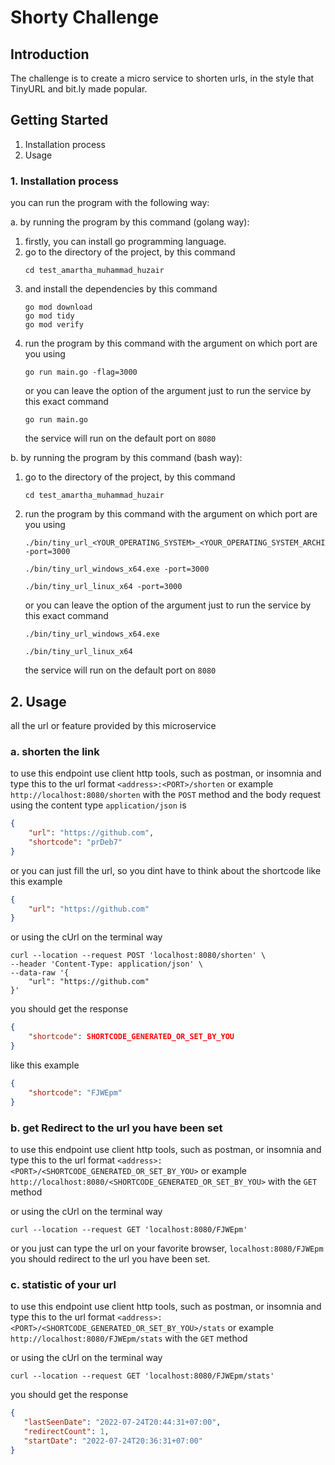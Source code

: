# Shorty Challenge
## Introduction
The challenge is to create a micro service to shorten urls,
in the style that TinyURL and bit.ly made popular.

## Getting Started
1.	Installation process
2.	Usage

### 1. Installation process
you can run the program with the following way:

a. by running the program by this command (golang way):
1. firstly, you can install go programming language.
2. go to the directory of the project, by this command
    ```shell
    cd test_amartha_muhammad_huzair
    ```
3. and install the dependencies by this command
    ```shell
    go mod download
    go mod tidy
    go mod verify
    ```
4. run the program by this command with the argument on which port are you using
    ```shell
    go run main.go -flag=3000
    ```
   or you can leave the option of the argument just to run the service by this exact command
   ```shell
   go run main.go
   ```
   the service will run on the default port on `8080`

b. by running the program by this command (bash way):
1. go to the directory of the project, by this command
     ```shell
     cd test_amartha_muhammad_huzair
     ```
2. run the program by this command with the argument on which port are you using
     ```shell
     ./bin/tiny_url_<YOUR_OPERATING_SYSTEM>_<YOUR_OPERATING_SYSTEM_ARCHITECTURE> -port=3000
     ```
   ```shell
   ./bin/tiny_url_windows_x64.exe -port=3000
   ```
   ```shell
   ./bin/tiny_url_linux_x64 -port=3000
   ```
   or you can leave the option of the argument just to run the service by this exact command
   ```shell
   ./bin/tiny_url_windows_x64.exe
   ```
   ```shell
   ./bin/tiny_url_linux_x64
   ```
   the service will run on the default port on `8080`

## 2. Usage
all the url or feature provided by this microservice

### a. shorten the link
to use this endpoint use client http tools, such as postman, or insomnia and type this to the url format
`<address>:<PORT>/shorten` or example `http://localhost:8080/shorten` with the `POST` method
and the body request using the content type `application/json` is 
```json
{
    "url": "https://github.com",
    "shortcode": "prDeb7"
}
```
or you can just fill the url, so you dint have to think about the shortcode
like this example
```json
{
    "url": "https://github.com"
}
```

or using the cUrl on the terminal way
```shell
curl --location --request POST 'localhost:8080/shorten' \
--header 'Content-Type: application/json' \
--data-raw '{
    "url": "https://github.com"
}'
```

you should get the response

```json
{
    "shortcode": SHORTCODE_GENERATED_OR_SET_BY_YOU
}
```

like this example
```json
{
    "shortcode": "FJWEpm"
}
```

### b. get Redirect to the url you have been set
to use this endpoint use client http tools, such as postman, or insomnia and type this to the url format
`<address>:<PORT>/<SHORTCODE_GENERATED_OR_SET_BY_YOU>` 
or example `http://localhost:8080/<SHORTCODE_GENERATED_OR_SET_BY_YOU>` with the `GET` method

or using the cUrl on the terminal way 
```shell
curl --location --request GET 'localhost:8080/FJWEpm'
```

or you just can type the url on your favorite browser, `localhost:8080/FJWEpm` 
you should redirect to the url you have been set.

### c. statistic of your url
to use this endpoint use client http tools, such as postman, or insomnia and type this to the url format
`<address>:<PORT>/<SHORTCODE_GENERATED_OR_SET_BY_YOU>/stats`
or example `http://localhost:8080/FJWEpm/stats` with the `GET` method

or using the cUrl on the terminal way
```shell
curl --location --request GET 'localhost:8080/FJWEpm/stats'
```

you should get the response

```json
{
   "lastSeenDate": "2022-07-24T20:44:31+07:00",
   "redirectCount": 1,
   "startDate": "2022-07-24T20:36:31+07:00"
}
```